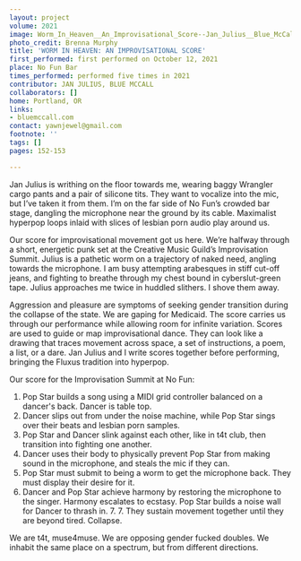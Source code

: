 ```yaml
---
layout: project
volume: 2021
image: Worm_In_Heaven__An_Improvisational_Score--Jan_Julius__Blue_McCall.jpg
photo_credit: Brenna Murphy
title: 'WORM IN HEAVEN: AN IMPROVISATIONAL SCORE'
first_performed: first performed on October 12, 2021
place: No Fun Bar
times_performed: performed five times in 2021
contributor: JAN JULIUS, BLUE MCCALL
collaborators: []
home: Portland, OR
links:
- bluemccall.com
contact: yawnjewel@gmail.com
footnote: ''
tags: []
pages: 152-153

---
```


Jan Julius is writhing on the floor towards me, wearing baggy Wrangler cargo pants and a pair of silicone tits. They want to vocalize into the mic, but I’ve taken it from them. I’m on the far side of No Fun’s crowded bar stage, dangling the microphone near the ground by its cable. Maximalist hyperpop loops inlaid with slices of lesbian porn audio play around us. 

Our score for improvisational movement got us here. We’re halfway through a short, energetic punk set at the Creative Music Guild’s Improvisation Summit. Julius is a pathetic worm on a trajectory of naked need, angling towards the microphone. I am busy attempting arabesques in stiff cut-off jeans, and fighting to breathe through my chest bound in cyberslut-green tape. Julius approaches me twice in huddled slithers. I shove them away. 

Aggression and pleasure are symptoms of seeking gender transition during the collapse of the state. We are gaping for Medicaid. The score carries us through our performance while allowing room for infinite variation. Scores are used to guide or map improvisational dance. They can look like a drawing that traces movement across space, a set of instructions, a poem, a list, or a dare. Jan Julius and I write scores together before performing, bringing the Fluxus tradition into hyperpop.

Our score for the Improvisation Summit at No Fun: 
1. Pop Star builds a song using a MIDI grid controller balanced on a dancer's back. Dancer is table top. 
2. Dancer slips out from under the noise machine, while Pop Star sings over their beats and lesbian porn samples.
3. Pop Star and Dancer slink against each other, like in t4t club, then transition into fighting one another. 
4. Dancer uses their body to physically prevent Pop Star from making sound in the microphone, and steals the mic if they can.
5. Pop Star must submit to being a worm to get the microphone back. They must display their desire for it.
6. Dancer and Pop Star achieve harmony by restoring the microphone to the singer.
Harmony escalates to ecstasy. Pop Star builds a noise wall for Dancer to thrash in. 7. 7. They sustain movement together until they are beyond tired.
Collapse.

We are t4t, muse4muse. We are opposing gender fucked doubles. We inhabit the same place on a spectrum, but from different directions.
